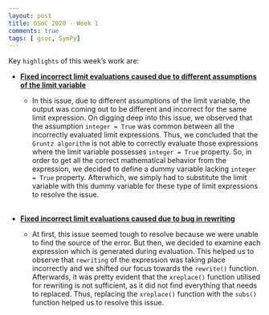 ```yaml
---
layout: post
title: GSoC 2020 - Week 1
comments: true
tags: [ gsoc, SymPy]
---
```


Key `highlights` of this week’s work are:

* **[Fixed incorrect limit evaluations caused due to different assumptions of the limit variable](https://github.com/sympy/sympy/pull/19292)**
  
  * In this issue, due to different assumptions of the limit variable, the output was coming out to be different and incorrect for the same limit expression.
    On digging deep into this issue, we observed that the assumption `integer = True` was common between all the incorrectly evaluated limit expressions.
    Thus, we concluded that the `Gruntz algorithm` is not able to correctly evaluate those expressions where the limit variable possesses `integer = True` property.
    So, in order to get all the correct mathematical behavior from the expression, we decided to define a dummy variable lacking `integer = True` property. 
    Afterwhich, we simply had to substitute the limit variable with this dummy variable for these type of limit expressions to resolve the issue.
<br><br>
* **[Fixed incorrect limit evaluations caused due to bug in rewriting](https://github.com/sympy/sympy/pull/19297)**
  
  * At first, this issue seemed tough to resolve because we were unable to find the source of the error. But then, we decided to examine each expression which is generated during evaluation.
    This helped us to observe that `rewriting` of the expression was taking place incorrectly and we shifted our focus towards the `rewrite()` function.
    Afterwards, it was pretty evident that the `xreplace()` function utilised for rewriting is not sufficient, as it did not find everything that needs to replaced.
    Thus, replacing the `xreplace()` function with the `subs()` function helped us to resolve this issue.  
